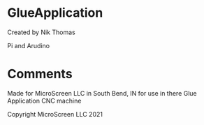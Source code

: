 # GlueApplication

Created by Nik Thomas

Pi and Arudino

# Comments
Made for MicroScreen LLC in South Bend, IN
for use in there Glue Application CNC machine

Copyright MicroScreen LLC 2021
